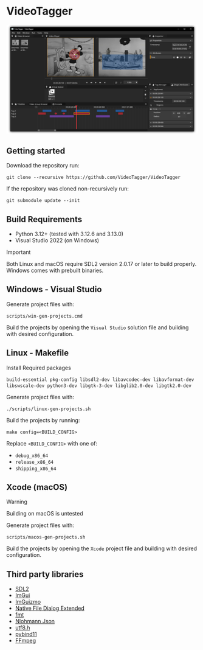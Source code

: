 # VideoTagger

![VideoTagger](https://raw.githubusercontent.com/VideoTagger/VideoTagger/refs/heads/main/resources/images/preview.png "VideoTagger")

## Getting started

Download the repository run:
```shell
git clone --recursive https://github.com/VideoTagger/VideoTagger
```

If the repository was cloned non-recursively run:
```shell
git submodule update --init
```

## Build Requirements
- Python 3.12+ (tested with 3.12.6 and 3.13.0)
- Visual Studio 2022 (on Windows)

> [!Important]
> Both Linux and macOS require SDL2 version 2.0.17 or later to build properly.
Windows comes with prebuilt binaries.

## Windows - Visual Studio
Generate project files with:
```shell
scripts/win-gen-projects.cmd
```

Build the projects by opening the `Visual Studio` solution file and building with desired configuration.

## Linux - Makefile
Install Required packages
```
build-essential pkg-config libsdl2-dev libavcodec-dev libavformat-dev libswscale-dev python3-dev libgtk-3-dev libglib2.0-dev libgtk2.0-dev
```

Generate project files with:
```shell
./scripts/linux-gen-projects.sh
```

Build the projects by running:
```shell
make config=<BUILD_CONFIG>
```
Replace `<BUILD_CONFIG>` with one of:
- `debug_x86_64`
- `release_x86_64`
- `shipping_x86_64`

## Xcode (macOS)
> [!Warning]
> Building on macOS is untested

Generate project files with:
```shell
scripts/macos-gen-projects.sh
```

Build the projects by opening the `Xcode` project file and building with desired configuration.

## Third party libraries
- [SDL2](https://github.com/libsdl-org/SDL)
- [ImGui](https://github.com/ocornut/imgui)
- [ImGuizmo](https://github.com/CedricGuillemet/ImGuizmo)
- [Native File Dialog Extended](https://github.com/btzy/nativefiledialog-extended/tree/master)
- [fmt](https://github.com/fmtlib/fmt)
- [Nlohmann Json](https://github.com/nlohmann/json)
- [utf8.h](https://github.com/sheredom/utf8.h)
- [pybind11](https://github.com/pybind/pybind11)
- [FFmpeg](https://ffmpeg.org/)
